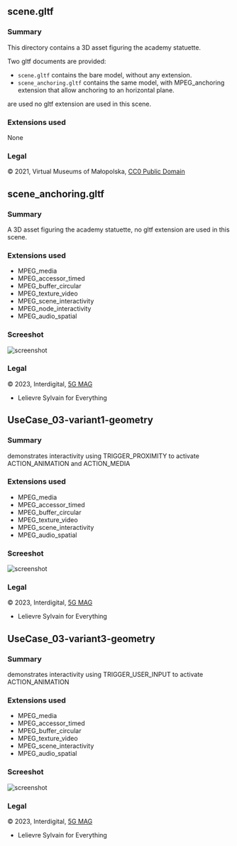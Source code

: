 ## scene.gltf

### Summary

This directory contains a 3D asset figuring the academy statuette. 

Two gltf documents are provided:

- `scene.gltf` contains the bare model, without any extension.
- `scene_anchoring.gltf` contains the same model, with MPEG_anchoring extension that allow anchoring to an horizontal plane.

 are used no gltf extension are used in this scene.


### Extensions used

None

### Legal

&#169; 2021, Virtual Museums of Małopolska, <a alt="license" href="https://creativecommons.org/public-domain/cc0/">CC0 Public Domain</a>



## scene_anchoring.gltf

### Summary

A 3D asset figuring the academy statuette, no gltf extension are used in this scene.


### Extensions used

- MPEG_media
- MPEG_accessor_timed
- MPEG_buffer_circular
- MPEG_texture_video
- MPEG_scene_interactivity
- MPEG_node_interactivity
- MPEG_audio_spatial

### Screeshot
![screenshot](metadata/UseCase_02-variant3-geometry.jpg)

### Legal

&#169; 2023, Interdigital, <a alt="license" href="https://www.5g-mag.com/license">5G MAG</a>

  - Lelievre Sylvain for Everything


## UseCase_03-variant1-geometry

### Summary
demonstrates interactivity using TRIGGER_PROXIMITY to activate ACTION_ANIMATION and ACTION_MEDIA


### Extensions used

- MPEG_media
- MPEG_accessor_timed
- MPEG_buffer_circular
- MPEG_texture_video
- MPEG_scene_interactivity
- MPEG_audio_spatial

### Screeshot
![screenshot](metadata/UseCase_03-variant1-geometry.jpg)

### Legal

&#169; 2023, Interdigital, <a alt="license" href="https://www.5g-mag.com/license">5G MAG</a>

  - Lelievre Sylvain for Everything


## UseCase_03-variant3-geometry

### Summary
demonstrates interactivity using TRIGGER_USER_INPUT to activate ACTION_ANIMATION


### Extensions used

- MPEG_media
- MPEG_accessor_timed
- MPEG_buffer_circular
- MPEG_texture_video
- MPEG_scene_interactivity
- MPEG_audio_spatial

### Screeshot
![screenshot](metadata/UseCase_03-variant3-geometry.jpg)

### Legal

&#169; 2023, Interdigital, <a alt="license" href="https://www.5g-mag.com/license">5G MAG</a>

  - Lelievre Sylvain for Everything
